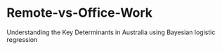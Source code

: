 # Remote-vs-Office-Work
Understanding the Key Determinants in Australia using Bayesian logistic regression
